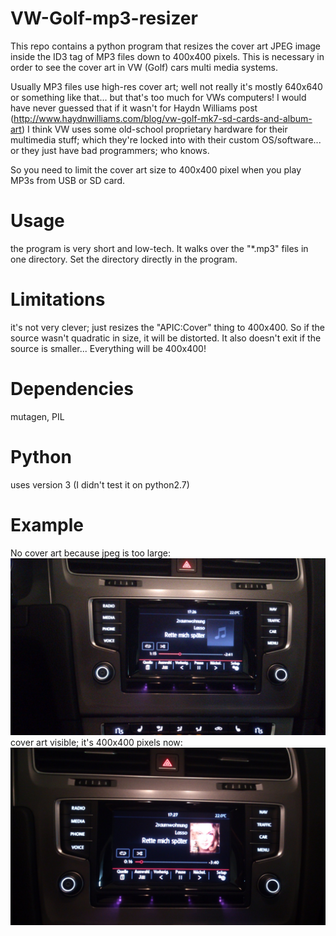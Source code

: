 # VW-Golf-mp3-resizer
This repo contains a python program that resizes the cover art JPEG image inside the ID3 tag of MP3 files down to 400x400 pixels. This is necessary in order to see the cover art in VW (Golf) cars multi media systems.


Usually MP3 files use high-res cover art; well not really it's mostly 640x640 or something like that... 
but that's too much for VWs computers! I would have never guessed that if it wasn't for Haydn Williams post (http://www.haydnwilliams.com/blog/vw-golf-mk7-sd-cards-and-album-art)
I think VW uses some old-school proprietary hardware for their multimedia stuff; which they're locked into with their custom OS/software... or they just have bad programmers; who knows.


So you need to limit the cover art size to 400x400 pixel when you play MP3s from USB or SD card.


# Usage
the program is very short and low-tech. It walks over the "*.mp3" files in one directory. Set the directory directly in the program.


# Limitations
it's not very clever; just resizes the "APIC:Cover" thing to 400x400. So if the source wasn't quadratic in size, it will be distorted. It also doesn't exit if the source is smaller... Everything will be 400x400!


# Dependencies
mutagen, PIL

# Python
uses version 3 (I didn't test it on python2.7)


# Example
No cover art because jpeg is too large: ![too large](/doc/DSC_0003.jpg "no cover art")
cover art visible; it's 400x400 pixels now: ![just right](/doc/DSC_0004.jpg "cover art visible")
